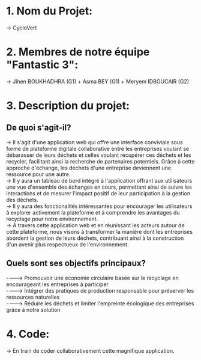 # 1. Nom du Projet: 
-> CycloVert 


# 2. Membres de notre équipe "Fantastic 3": 
-> Jihen BOUKHADHRA (G1)   +    Asma BEY (G1)    +    Meryem IDBOUCAIR (G2)


# 3. Description du projet: 
## De quoi s'agit-il? 
-> Il s'agit d'une application web qui offre une interface conviviale sous forme de plateforme digitale collaborative entre les entreprises voulant se débarasser de leurs déchets et celles voulant récupérer ces déchets et les recycler, facilitant ainsi la recherche de partenaires potentiels. Grâce à cette approche d'échange, les déchets d'une entreprise deviennent une ressource pour une autre. \
-> Il y aura un tableau de bord intégré à l'application offrant aux utilisateurs une vue d'ensemble des échanges en cours, permettant ainsi de suivre les interactions et de mesurer l'impact positif de leur participation à la gestion des déchets. \
-> Il y aura des fonctionalités intéressantes pour encourager les utilisateurs à explorer activement la plateforme et à comprendre les avantages du recyclage pour notre environnement. \
-> A travers cette application web et en réunissant les acteurs autour de cette plateforme, nous visons à transformer la manière dont les entreprises abordent la gestion de leurs déchets, contribuant ainsi à la construction d'un avenir plus respectueux de l'environnement.


## Quels sont ses objectifs principaux? 
----> Promouvoir une économie circulaire basée sur le recyclage en encourageant les entreprises à participer\
----> Intégrer des pratiques de production responsable pour préserver les ressources naturelles\
----> Réduire les déchets et limiter l'empreinte écologique  des entreprises grâce à notre solution


# 4. Code:
-> En train de coder collaborativement cette magnifique application.
